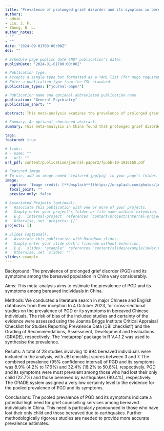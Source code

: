 ```yaml
---
title: "Prevalence of prolonged grief disorder and its symptoms in bereaved persons in China: a systematic review and meta-analysis"
authors:
- admin
- Liu, J. F.
- Zhong, B. L.
author_notes:
- ""
- ""
date: "2024-09-01T00:00:00Z"
doi: ""

# Schedule page publish date (NOT publication's date).
publishDate: "2024-01-01T00:00:00Z"

# Publication type.
# Accepts a single type but formatted as a YAML list (for Hugo requirements).
# Enter a publication type from the CSL standard.
publication_types: ["journal-paper"]

# Publication name and optional abbreviated publication name.
publication: "General Psychiatry"
publication_short: ""

abstract: This meta-analysis examines the prevalence of prolonged grief disorder (PGD) and its symptoms among bereaved individuals in China, revealing a combined prevalence of 8.9% for PGD and 32.4% for its symptoms. Higher prevalence rates were observed among those who lost their only child and those affected by earthquakes, highlighting a significant need for targeted grief counseling services in this population.

# Summary. An optional shortened abstract.
summary: This meta-analysis in China found that prolonged grief disorder (PGD) and its symptoms affect a significant proportion of bereaved individuals, with PGD prevalence estimated at 8.9% and symptoms at 32.4%. Particularly high rates were observed among parents who lost their only child and earthquake survivors.

tags:
featured: true

# links:
# - name: ""
#   url: ""
url_pdf: content/publication/journal-paper2/fpubh-10-1016160.pdf

# Featured image
# To use, add an image named `featured.jpg/png` to your page's folder. 
image:
  caption: 'Image credit: [**Unsplash**](https://unsplash.com/photos/jdD8gXaTZsc)'
  focal_point: ""
  preview_only: false

# Associated Projects (optional).
#   Associate this publication with one or more of your projects.
#   Simply enter your project's folder or file name without extension.
#   E.g. `internal-project` references `content/project/internal-project/index.md`.
#   Otherwise, set `projects: []`.
projects: []

# Slides (optional).
#   Associate this publication with Markdown slides.
#   Simply enter your slide deck's filename without extension.
#   E.g. `slides: "example"` references `content/slides/example/index.md`.
#   Otherwise, set `slides: ""`.
slides: example
---
```


Background: The prevalence of prolonged grief disorder (PGD) and its symptoms among the bereaved population in China vary considerably.

Aims: This meta-analysis aims to estimate the prevalence of PGD and its symptoms among bereaved individuals in China.

Methods: We conducted a literature search in major Chinese and English databases from their inception to 4 October 2023, for cross-sectional studies on the prevalence of PGD or its symptoms in bereaved Chinese individuals. The risk of bias of the included studies and certainty of the evidence were assessed using the Joanna Briggs Institute Critical Appraisal Checklist for Studies Reporting Prevalence Data ('JBI checklist') and the Grading of Recommendations, Assessment, Development and Evaluations (GRADE), respectively. The 'metaprop' package in R V.4.1.2 was used to synthesise the prevalence.

Results: A total of 28 studies involving 10 994 bereaved individuals were included in the analysis, with JBI checklist scores between 3 and 7. The combined prevalence (95% confidence interval) of PGD and its symptoms was 8.9% (4.2% to 17.6%) and 32.4% (18.2% to 50.8%), respectively. PGD and its symptoms were most prevalent among those who had lost their only child (22.7%) and those bereaved by earthquakes (80.4%), respectively. The GRADE system assigned a very low certainty level to the evidence for the pooled prevalence of PGD and its symptoms.

Conclusions: The pooled prevalence of PGD and its symptoms indicate a potential high need for grief counselling services among bereaved individuals in China. This need is particularly pronounced in those who have lost their only child and those bereaved due to earthquakes. Further methodologically rigorous studies are needed to provide more accurate prevalence estimates.
